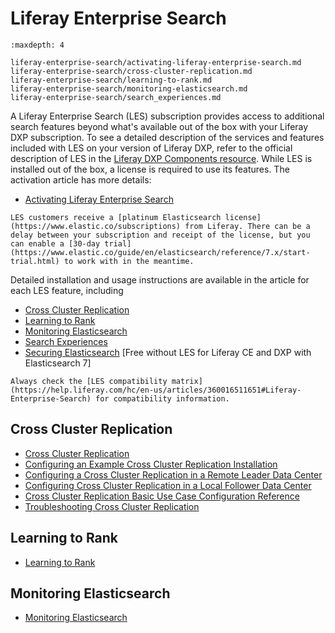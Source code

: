 # Liferay Enterprise Search

```{toctree}
:maxdepth: 4

liferay-enterprise-search/activating-liferay-enterprise-search.md
liferay-enterprise-search/cross-cluster-replication.md
liferay-enterprise-search/learning-to-rank.md
liferay-enterprise-search/monitoring-elasticsearch.md
liferay-enterprise-search/search_experiences.md
```

A Liferay Enterprise Search (LES) subscription provides access to additional search features beyond what's available out of the box with your Liferay DXP subscription. To see a detailed description of the services and features included with LES on your version of Liferay DXP, refer to the official description of LES in the [Liferay DXP Components resource](https://help.liferay.com/hc/en-us/articles/360014400932). While LES is installed out of the box, a license is required to use its features. The activation article has more details:

- [Activating Liferay Enterprise Search](liferay-enterprise-search/activating-liferay-enterprise-search.md)

```{note}
LES customers receive a [platinum Elasticsearch license](https://www.elastic.co/subscriptions) from Liferay. There can be a delay between your subscription and receipt of the license, but you can enable a [30-day trial](https://www.elastic.co/guide/en/elasticsearch/reference/7.x/start-trial.html) to work with in the meantime.  
```

Detailed installation and usage instructions are available in the article for each LES feature, including

- [Cross Cluster Replication](liferay-enterprise-search/cross-cluster-replication.md)
- [Learning to Rank](liferay-enterprise-search/learning-to-rank.md)
- [Monitoring Elasticsearch](liferay-enterprise-search/monitoring-elasticsearch.md)
- [Search Experiences](liferay-enterprise-search/search_experiences.md)
- [Securing Elasticsearch](installing-and-upgrading-a-search-engine/elasticsearch/securing-elasticsearch.md) [Free without LES for Liferay CE and DXP with Elasticsearch 7] 

```{important}
Always check the [LES compatibility matrix](https://help.liferay.com/hc/en-us/articles/360016511651#Liferay-Enterprise-Search) for compatibility information.
```

## Cross Cluster Replication

- [Cross Cluster Replication](liferay-enterprise-search/cross-cluster-replication/cross-cluster-replication.md)
- [Configuring an Example Cross Cluster Replication Installation](liferay-enterprise-search/cross-cluster-replication/configuring-an-example-ccr-installation-replicating-between-data-centers.md)
- [Configuring a Cross Cluster Replication in a Remote Leader Data Center](liferay-enterprise-search/cross-cluster-replication/configuring-ccr-in-a-remote-leader-data-center.md)
- [Configuring Cross Cluster Replication in a Local Follower Data Center](liferay-enterprise-search/cross-cluster-replication/configuring-ccr-in-a-local-follower-data-center.md)
- [Cross Cluster Replication Basic Use Case Configuration Reference](liferay-enterprise-search/cross-cluster-replication/ccr-basic-use-case-config-reference.md)
- [Troubleshooting Cross Cluster Replication](liferay-enterprise-search/cross-cluster-replication/troubleshooting-cross-cluster-replication.md)

## Learning to Rank

- [Learning to Rank](liferay-enterprise-search/learning-to-rank.md)

## Monitoring Elasticsearch

- [Monitoring Elasticsearch](liferay-enterprise-search/monitoring-elasticsearch.md)
